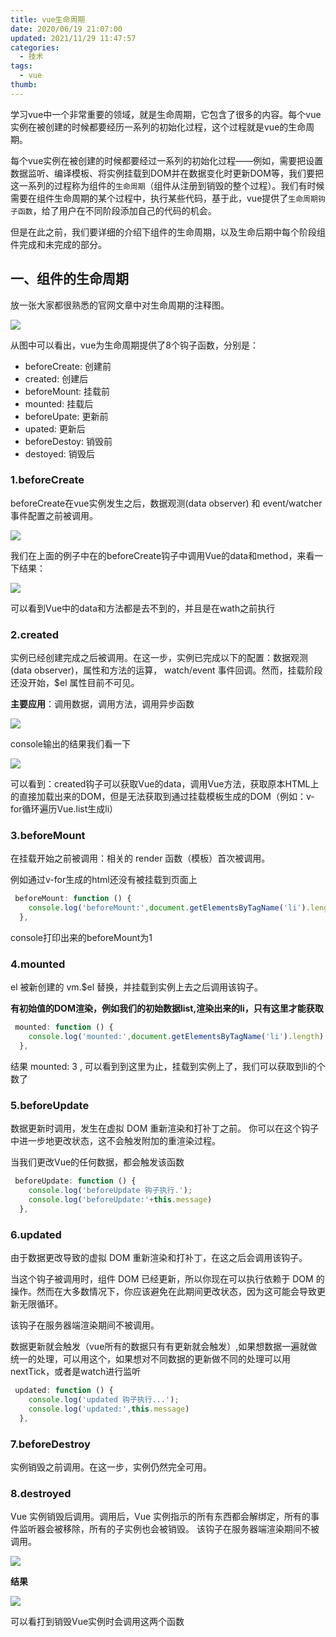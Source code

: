 ```yaml
---
title: vue生命周期
date: 2020/06/19 21:07:00
updated: 2021/11/29 11:47:57
categories: 
  - 技术
tags: 
  - vue
thumb: 
---
```





学习vue中一个非常重要的领域，就是生命周期，它包含了很多的内容。每个vue实例在被创建的时候都要经历一系列的初始化过程，这个过程就是vue的生命周期。
<!-- more -->
每个vue实例在被创建的时候都要经过一系列的初始化过程——例如，需要把设置数据监听、编译模板、将实例挂载到DOM并在数据变化时更新DOM等，我们要把这一系列的过程称为组件的`生命周期`（组件从注册到销毁的整个过程）。我们有时候需要在组件生命周期的某个过程中，执行某些代码，基于此，vue提供了`生命周期钩子函数`，给了用户在不同阶段添加自己的代码的机会。

但是在此之前，我们要详细的介绍下组件的生命周期，以及生命后期中每个阶段组件完成和未完成的部分。

## 一、组件的生命周期

放一张大家都很熟悉的官网文章中对生命周期的注释图。

![](https://vkceyugu.cdn.bspapp.com/VKCEYUGU-imgbed/580fd8d7-79c4-4321-a3d3-fb6b34b07558.png)

从图中可以看出，vue为生命周期提供了8个钩子函数，分别是：

* beforeCreate: 创建前
* created: 创建后
* beforeMount: 挂载前
* mounted: 挂载后
* beforeUpate: 更新前
* upated: 更新后
* beforeDestoy: 销毁前
* destoyed: 销毁后

### 1.beforeCreate

beforeCreate在vue实例发生之后，数据观测(data observer) 和 event/watcher 事件配置之前被调用。

![](https://vkceyugu.cdn.bspapp.com/VKCEYUGU-imgbed/f7f07267-2aaa-49c2-96af-b6021a5edbd7.png)

我们在上面的例子中在的beforeCreate钩子中调用Vue的data和method，来看一下结果：

![](https://vkceyugu.cdn.bspapp.com/VKCEYUGU-imgbed/4e664a14-7e93-4657-bd5b-5640944858b4.png)

可以看到Vue中的data和方法都是去不到的，并且是在wath之前执行

### 2.created

实例已经创建完成之后被调用。在这一步，实例已完成以下的配置：数据观测(data observer)，属性和方法的运算， watch/event 事件回调。然而，挂载阶段还没开始，$el 属性目前不可见。

**主要应用**：调用数据，调用方法，调用异步函数

![](https://vkceyugu.cdn.bspapp.com/VKCEYUGU-imgbed/11d148d4-3014-4d75-bea9-f4dd4db37805.png)

console输出的结果我们看一下

![](https://vkceyugu.cdn.bspapp.com/VKCEYUGU-imgbed/c0a73a2b-a279-49cb-a753-f286415aa9a9.png)

可以看到：created钩子可以获取Vue的data，调用Vue方法，获取原本HTML上的直接加载出来的DOM，但是无法获取到通过挂载模板生成的DOM（例如：v-for循环遍历Vue.list生成li）

### 3.beforeMount

在挂载开始之前被调用：相关的 render 函数（模板）首次被调用。

例如通过v-for生成的html还没有被挂载到页面上

````js javascript
 beforeMount: function () {
    console.log('beforeMount:',document.getElementsByTagName('li').length);
  },
````

console打印出来的beforeMount为1

### 4.mounted

el 被新创建的 vm.$el 替换，并挂载到实例上去之后调用该钩子。

**有初始值的DOM渲染，例如我们的初始数据list,渲染出来的li，只有这里才能获取**

````js javascript
 mounted: function () {
    console.log('mounted:',document.getElementsByTagName('li').length);
  },
````

结果 mounted: 3 , 可以看到到这里为止，挂载到实例上了，我们可以获取到li的个数了

### 5.beforeUpdate

数据更新时调用，发生在虚拟 DOM 重新渲染和打补丁之前。 你可以在这个钩子中进一步地更改状态，这不会触发附加的重渲染过程。

当我们更改Vue的任何数据，都会触发该函数

````js javascript
 beforeUpdate: function () {
    console.log('beforeUpdate 钩子执行.');
    console.log('beforeUpdate:'+this.message)
  },
````

### 6.updated

由于数据更改导致的虚拟 DOM 重新渲染和打补丁，在这之后会调用该钩子。

当这个钩子被调用时，组件 DOM 已经更新，所以你现在可以执行依赖于 DOM 的操作。然而在大多数情况下，你应该避免在此期间更改状态，因为这可能会导致更新无限循环。

该钩子在服务器端渲染期间不被调用。

数据更新就会触发（vue所有的数据只有有更新就会触发）,如果想数据一遍就做统一的处理，可以用这个，如果想对不同数据的更新做不同的处理可以用nextTick，或者是watch进行监听
````js javascript
 updated: function () {
    console.log('updated 钩子执行...');
    console.log('updated:',this.message)
  },
````

### 7.beforeDestroy

实例销毁之前调用。在这一步，实例仍然完全可用。

### 8.destroyed

Vue 实例销毁后调用。调用后，Vue 实例指示的所有东西都会解绑定，所有的事件监听器会被移除，所有的子实例也会被销毁。 该钩子在服务器端渲染期间不被调用。

![](https://vkceyugu.cdn.bspapp.com/VKCEYUGU-imgbed/4f337570-7d4e-41ff-84f4-c198076077e7.png)

**结果**

![](https://vkceyugu.cdn.bspapp.com/VKCEYUGU-imgbed/a5c2e40a-9be7-4b8b-8beb-5371cf727878.png)

可以看打到销毁Vue实例时会调用这两个函数

